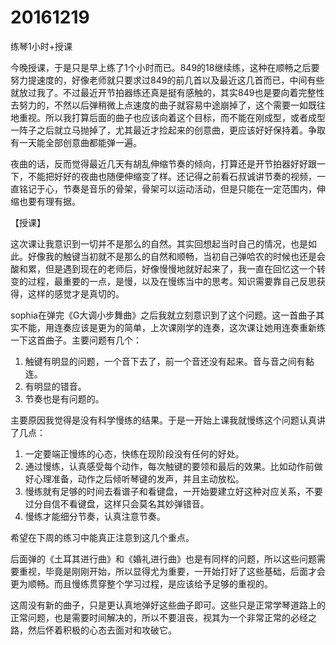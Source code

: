 # 20161219

练琴1小时+授课

今晚授课，于是只是早上练了1个小时而已。849的18继续练，这种在顺畅之后要努力提速度的，好像老师就只要求过849的前几首以及最近这几首而已，中间有些就放过我了。不过最近开节拍器练还真是挺有感触的，其实849也是要向着完整性去努力的，不然以后弹稍微上点速度的曲子就容易中途崩掉了，这个需要一如既往地重视。所以我打算后面的曲子也应该向着这个目标，而不能在刚成型，或者成型一阵子之后就立马抛掉了，尤其最近才捡起来的创意曲，更应该好好保持着。争取有一天能全部创意曲都能弹一遍。

夜曲的话，反而觉得最近几天有胡乱伸缩节奏的倾向，打算还是开节拍器好好跟一下，不能把好好的夜曲也随便伸缩变了样。还记得之前看石叔诚讲节奏的视频，一直铭记于心，节奏是音乐的骨架，骨架可以运动活动，但是只能在一定范围内，伸缩也要有理有据。

【授课】

这次课让我意识到一切并不是那么的自然。其实回想起当时自己的情况，也是如此。好像我的触键当初就不是那么的自然和顺畅，当初自己弹哈农的时候也还是会酸和累，但是遇到现在的老师后，好像慢慢地就好起来了，我一直在回忆这一个转变的过程，最重要的一点，是慢，以及在慢练当中的思考。知识需要靠自己反思获得，这样的感觉才是真切的。

sophia在弹完《G大调小步舞曲》之后我就立刻意识到了这个问题。这一首曲子其实不能，用连奏应该是更为的简单，上次课刚学的连奏，这次课让她用连奏重新练一下这首曲子。主要问题有几个：

1. 触键有明显的问题，一个音下去了，前一个音还没有起来。音与音之间有黏连。
2. 有明显的错音。
3. 节奏也是有问题的。

主要原因我觉得是没有科学慢练的结果。于是一开始上课我就慢练这个问题认真讲了几点：

1. 一定要端正慢练的心态，快练在现阶段没有任何的好处。
2. 通过慢练，认真感受每个动作，每次触键的要领和最后的效果。比如动作前做好心理准备，动作之后倾听琴键的发声，并且主动放松。
3. 慢练就有足够的时间去看谱子和看键盘，一开始要建立好这种对应关系，不要过分自信不看键盘，这样只会莫名其妙弹错音。
4. 慢练才能细分节奏，认真注意节奏。

希望在下周的练习中能真正注意到这几个重点。

后面弹的《土耳其进行曲》和《婚礼进行曲》也是有同样的问题，所以这些问题需要重视，毕竟是刚刚开始，所以显得尤为重要，一开始打好了这些基础，后面才会更为顺畅。而且慢练贯穿整个学习过程，是应该给予足够的重视的。

这周没有新的曲子，只是更认真地弹好这些曲子即可。这些只是正常学琴道路上的正常问题，也是需要时间解决的，所以不要沮丧，视其为一个非常正常的必经之路，然后怀着积极的心态去面对和攻破它。
